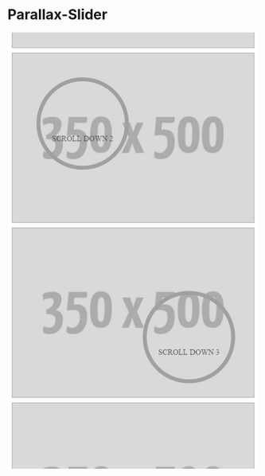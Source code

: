 # Parallax-Slider

![alt tag](https://github.com/jsmojo/Parallax-Slider/blob/master/demo_Parallax.jpg)


